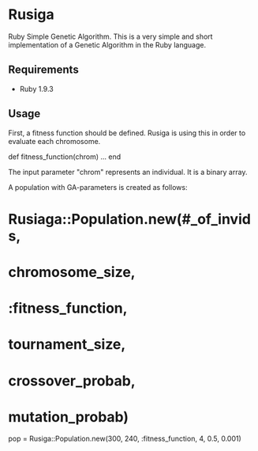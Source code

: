 Rusiga
======

Ruby Simple Genetic Algorithm. This is a very simple and short implementation of a Genetic Algorithm in the Ruby language.

Requirements
------------

*   Ruby 1.9.3

Usage
-----

First, a fitness function should be defined. Rusiga is using this in order to evaluate each chromosome.

  def fitness_function(chrom)
      ...
  end
  
The input parameter "chrom" represents an individual. It is a binary array.

A population with GA-parameters is created as follows:

  # Rusiaga::Population.new(#_of_invids, 
  #                         chromosome_size, 
  #                         :fitness_function, 
  #                         tournament_size, 
  #                         crossover_probab,
  #                         mutation_probab)  
  pop = Rusiga::Population.new(300, 240, :fitness_function, 4, 0.5, 0.001)

